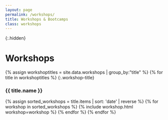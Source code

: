 ```yaml
---
layout: page
permalink: /workshops/
title: Workshops & Bootcamps
class: workshops
---
```



{:.hidden}
# Workshops

{% assign workshoptitles = site.data.workshops | group_by:"title" %}
{% for title in workshoptitles %}
{:.workshop-title}
### {{ title.name }}
{% assign sorted_workshops = title.items | sort: 'date' | reverse %}
{% for workshop in sorted_workshops  %}
  {% include workshop.html workshop=workshop %}
{% endfor %}
{% endfor %}



